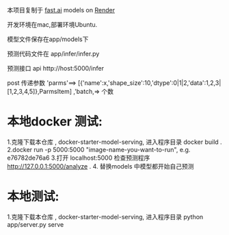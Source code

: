 本项目复制于 [fast.ai](https://www.fast.ai) models on [Render](https://render.com)

开发环境在mac,部署环境Ubuntu.

模型文件保存在app/models下

预测代码文件在 app/infer/infer.py

预测接口 api  http://host:5000/infer 

post 传递参数 'parms'==> [{'name':x,'shape_size':10,'dtype':0|1|2,'data':1,2,3|[1,2,3,4,5]},ParmsItem] ,'batch,=> 个数


# 本地docker 测试:

1.克隆下载本仓库 , docker-starter-model-serving, 进入程序目录 docker build . 
2.docker run  -p 5000:5000 "image-name-you-want-to-run", e.g. e76782de76a6
3.打开 localhost:5000 检查预测程序 http://127.0.0.1:5000/analyze .
4. 替换models 中模型都开始自己预测   

# 本地测试:
1.克隆下载本仓库 , docker-starter-model-serving, 进入程序目录 python app/server.py serve
